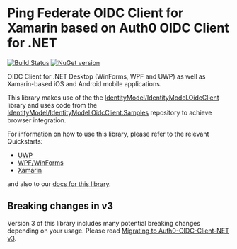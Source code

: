# Ping Federate OIDC Client for Xamarin based on Auth0 OIDC Client for .NET

[![Build Status](https://dev.azure.com/Auth0SDK/Auth0%20OIDC%20Client.NET/_apis/build/status/auth0.auth0-oidc-client-net?branchName=master)](https://dev.azure.com/Auth0SDK/Auth0%20OIDC%20Client.NET/_build/latest?definitionId=4&branchName=master) [![NuGet version](https://img.shields.io/nuget/v/auth0.oidcclient.core.svg?style=flat)](https://www.nuget.org/packages/Auth0.OidcClient.Core/)

OIDC Client for .NET Desktop (WinForms, WPF and UWP) as well as Xamarin-based iOS and Android mobile applications.

This library makes use of the the [IdentityModel/IdentityModel.OidcClient](https://github.com/IdentityModel/IdentityModel.OidcClient) library and uses code from the [IdentityModel/IdentityModel.OidcClient.Samples](https://github.com/IdentityModel/IdentityModel.OidcClient.Samples) repository to achieve browser integration.

For information on how to use this library, please refer to the relevant Quickstarts:

* [UWP](https://auth0.com/docs/quickstart/native/windows-uwp-csharp)
* [WPF/WinForms](https://auth0.com/docs/quickstart/native/wpf-winforms)
* [Xamarin](https://auth0.com/docs/quickstart/native/xamarin)

and also to our [docs for this library](https://auth0.github.io/auth0-oidc-client-net/documentation/intro.html).

## Breaking changes in v3

Version 3 of this library includes many potential breaking changes depending on your usage. Please read [Migrating to Auth0-OIDC-Client-NET v3](https://auth0.github.io/auth0-oidc-client-net/documentation/migration/v3.html).